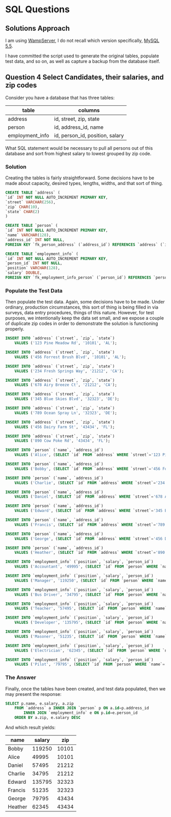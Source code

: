 # SQL Questions

## Solutions Approach

I am using [WampServer](http://www.wampserver.com/en/), I do not recall which version specifically, [MySQL 5.5](dev.mysql.com/doc/refman/5.5/en/).

I have committed the script used to generate the original tables, populate test data, and so on, as well as capture a backup from the database itself.

## Question 4 Select Candidates, their salaries, and zip codes

Consider you have a database that has three tables:

|table|columns|
|---|---|
|address|id, street, zip, state|
|person|id, address_id, name|
|employment_info|id, person_id, position, salary|

What SQL statement would be necessary to pull all persons out of this database and sort from highest salary to lowest grouped by zip code.

### Solution

Creating the tables is fairly straightforward. Some decisions have to be made about capacity, desired types, lengths, widths, and that sort of thing.

``` sql
CREATE TABLE `address` (
`id` INT NOT NULL AUTO_INCREMENT PRIMARY KEY,
`street` VARCHAR(256),
`zip` CHAR(10),
`state` CHAR(2)
)
```

``` sql
CREATE TABLE `person` (
`id` INT NOT NULL AUTO_INCREMENT PRIMARY KEY,
`name` VARCHAR(128),
`address_id` INT NOT NULL,
FOREIGN KEY `fk_person_address` (`address_id`) REFERENCES `address` (`id`))
```

``` sql
CREATE TABLE `employment_info` (
`id` INT NOT NULL AUTO_INCREMENT PRIMARY KEY,
`person_id` INT NOT NULL,
`position` VARCHAR(128),
`salary` DOUBLE,
FOREIGN KEY `fk_employment_info_person` (`person_id`) REFERENCES `person` (`id`))
```

### Populate the Test Data

Then populate the test data. Again, some decisions have to be made. Under ordinary, production circumstances, this sort of thing is being filled in via surveys, data entry procedures, things of this nature. However, for test purposes, we intentionally keep the data set small, and we expose a couple of duplicate zip codes in order to demonstrate the solution is functioning properly.

``` sql
INSERT INTO `address` (`street`, `zip`, `state`)
    VALUES ('123 Pine Meadow Rd', '10101', 'AL');

INSERT INTO `address` (`street`, `zip`, `state`)
    VALUES ('456 Forrest Brush Blvd', '10101', 'AL');

INSERT INTO `address` (`street`, `zip`, `state`)
    VALUES ('234 Fresh Springs Way', '21212', 'CA');

INSERT INTO `address` (`street`, `zip`, `state`)
    VALUES ('678 Airy Breeze Ct', '21212', 'CA');

INSERT INTO `address` (`street`, `zip`, `state`)
    VALUES ('345 Blue Skies Blvd', '32323', 'DE');

INSERT INTO `address` (`street`, `zip`, `state`)
    VALUES ('789 Ocean Spray Ln', '32323', 'DE');

INSERT INTO `address` (`street`, `zip`, `state`)
    VALUES ('456 Dairy Farm St', '43434', 'FL');

INSERT INTO `address` (`street`, `zip`, `state`)
    VALUES ('890 Cow Poke Rd', '43434', 'FL');
```

``` sql
INSERT INTO `person` (`name`, `address_id`)
    VALUES ('Alice', (SELECT `id` FROM `address` WHERE `street`='123 Pine Meadow Rd'));

INSERT INTO `person` (`name`, `address_id`)
    VALUES ('Bobby', (SELECT `id` FROM `address` WHERE `street`='456 Forrest Brush Blvd'));

INSERT INTO `person` (`name`, `address_id`)
    VALUES ('Charlie', (SELECT `id` FROM `address` WHERE `street`='234 Fresh Springs Way'));

INSERT INTO `person` (`name`, `address_id`)
    VALUES ('Daniel', (SELECT `id` FROM `address` WHERE `street`='678 Airy Breeze Ct'));

INSERT INTO `person` (`name`, `address_id`)
    VALUES ('Edward', (SELECT `id` FROM `address` WHERE `street`='345 Blue Skies Blvd'));

INSERT INTO `person` (`name`, `address_id`)
    VALUES ('Francis', (SELECT `id` FROM `address` WHERE `street`='789 Ocean Spray Ln'));

INSERT INTO `person` (`name`, `address_id`)
    VALUES ('George', (SELECT `id` FROM `address` WHERE `street`='456 Dairy Farm St'));

INSERT INTO `person` (`name`, `address_id`)
    VALUES ('Heather', (SELECT `id` FROM `address` WHERE `street`='890 Cow Poke Rd'));
```

``` sql
INSERT INTO `employment_info` (`position`, `salary`, `person_id`)
    VALUES ('Accountant', '49995', (SELECT `id` FROM `person` WHERE `name`='Alice'));

INSERT INTO `employment_info` (`position`, `salary`, `person_id`)
    VALUES ('Manager', '119250', (SELECT `id` FROM `person` WHERE `name`='Bobby'));

INSERT INTO `employment_info` (`position`, `salary`, `person_id`)
    VALUES ('Bus Driver', '34795', (SELECT `id` FROM `person` WHERE `name`='Charlie'));

INSERT INTO `employment_info` (`position`, `salary`, `person_id`)
    VALUES ('Teacher', '57495', (SELECT `id` FROM `person` WHERE `name`='Daniel'));

INSERT INTO `employment_info` (`position`, `salary`, `person_id`)
    VALUES ('Developer', '135795', (SELECT `id` FROM `person` WHERE `name`='Edward'));

INSERT INTO `employment_info` (`position`, `salary`, `person_id`)
    VALUES ('Masoner', '51235', (SELECT `id` FROM `person` WHERE `name`='Francis'));

INSERT INTO `employment_info` (`position`, `salary`, `person_id`)
    VALUES ('Electrician', '62345', (SELECT `id` FROM `person` WHERE `name`='Heather'));

INSERT INTO `employment_info` (`position`, `salary`, `person_id`)
    VALUES ('Pilot', '79795', (SELECT `id` FROM `person` WHERE `name`='George'));
```

### The Answer

Finally, once the tables have been created, and test data populated, then we may present the response:

``` sql
SELECT p.name, e.salary, a.zip
    FROM `address` a INNER JOIN `person` p ON a.id=p.address_id
        INNER JOIN `employment_info` e ON p.id=e.person_id
    ORDER BY a.zip, e.salary DESC
```

And which result yields:

|name|salary|zip|
|---|---|---|
|Bobby|119250|10101|
|Alice|49995|10101|
|Daniel|57495|21212|
|Charlie|34795|21212|
|Edward|135795|32323|
|Francis|51235|32323|
|George|79795|43434|
|Heather|62345|43434|
